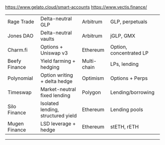 https://www.gelato.cloud/smart-accounts
https://www.vectis.finance/



|         |       |       |     |
| ------------- | ---------------------------------- | ----------- | ----------------------- |
| Rage Trade    | Delta-neutral GLP                  | Arbitrum    | GLP, perpetuals         |
| Jones DAO     | Delta-neutral vaults               | Arbitrum    | jGLP, GMX               |
| Charm.fi      | Options + Uniswap v3               | Ethereum    | Option, concentrated LP |
| Beefy Finance | Yield farming + hedging            | Multi-chain | LPs, lending            |
| Polynomial    | Option writing + delta hedge       | Optimism    | Options + Perps         |
| Timeswap      | Market-neutral fixed lending       | Polygon     | Lending/borrowing       |
| Silo Finance  | Isolated lending, structured yield | Ethereum    | Lending pools           |
| Mugen Finance | LSD leverage + hedge               | Ethereum    | stETH, rETH             |

---

